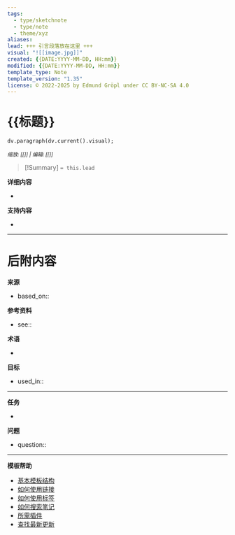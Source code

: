 ```yaml
---
tags:
  - type/sketchnote
  - type/note
  - theme/xyz
aliases: 
lead: +++ 引言段落放在这里 +++
visual: "![[image.jpg]]"
created: {{DATE:YYYY-MM-DD, HH:mm}}
modified: {{DATE:YYYY-MM-DD, HH:mm}}
template_type: Note
template_version: "1.35"
license: © 2022-2025 by Edmund Gröpl under CC BY-NC-SA 4.0
---
```

<!--  参见下方"模板帮助"了解属性使用方法 -->

# {{标题}}
<!--  清晰且描述性的标题 -->

<!-- 我的草图笔记（如果有的话） -->
```dataviewjs 
dv.paragraph(dv.current().visual);
```
<small>_缩放: [[]] | 编辑: [[]]_</small>

<!--  从属性部分的"lead"键中获取的最重要想法  -->

> [!Summary]
> `= this.lead`

**详细内容**
<!-- 我笔记主体中的主要内容  -->
- 

**支持内容**
<!-- 我笔记尾部的支持内容  -->
- 

---
# 后附内容

**来源**
<!-- 始终保留指向来源的链接- --> 
- based_on::

**参考资料**
<!-- 指向内容中未引用页面的链接。参见: [[相关笔记]] 因为 <原因> -->
- see:: 

**术语**
<!-- 指向定义页面的链接。 -->
- 

**目标**
<!-- 指向项目笔记或外部发布内容的链接。 -->
- used_in::

---
**任务**
<!-- 这个笔记还需要做什么？ --> 
- 

**问题**
<!-- 您还需要考虑什么？ --> 
- question::

---
**模板帮助**
<!-- 指向GitHub上外部帮助页面的链接。 -->
- [基本模板结构](https://github.com/groepl/Obsidian-Templates#basic-template-structure)
- [如何使用链接](https://github.com/groepl/Obsidian-Templates#how-to-use-links)
- [如何使用标签](https://github.com/groepl/Obsidian-Templates#how-to-use-tags)
- [如何搜索笔记](https://github.com/groepl/Obsidian-Templates#how-to-search-notes)
- [所需插件](https://github.com/groepl/Obsidian-Templates#obsidian-plugins-needed)
- [查找最新更新](https://github.com/groepl/Obsidian-Templates)